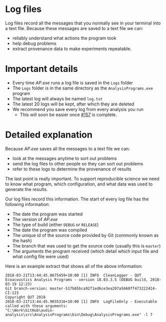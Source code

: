 # Log files

Log files record all the messages that you normally see in your terminal into a
text file. Because these messages are saved to a text file we can:

- reliably understand what actions the program took
- help debug problems
- extract provenance data to make experiments repeatable.

# Important details

- Every time _AP.exe_ runs a log file is saved in the `Logs` folder
- The `Logs` folder is in the same directory as the `AnalysisPrograms.exe`
  program
- The latest log will always be named `log.txt`
- The latest 20 logs will be kept, after which they are deleted
- We recommend you save every log from every analysis you run
  - This will soon be easier once [#157](https://github.com/QutEcoacoustics/audio-analysis/issues/157)
    is complete.

# Detailed explanation

Because _AP.exe_ saves all the messages to a text file we can:

- look at the messages anytime to sort out problems
- send the log files to other people so they can sort out problems
- refer to these logs to determine the provenance of results

The last point is really important. To support reproducible science we need to
know what program, which configuration, and what data was used to generate the
results.

Our log files record this information. The start of every log file has the
following information:

- The date the program was started
- The version of _AP.exe_
- The type of build (either `DEBUG` or `RELEASE`)
- The date the program was compiled
- The unique id of the source code provided by Git (commonly known as the hash)
- The branch that was used to get the source code (usually this is `master`)
- The arguments the program received (which detail which input file and what 
  config file were used)

Here is an example extract that shows all of the above information:

```
2018-03-21T13:44:45.8675459+10:00 [1] INFO  CleanLogger - QUT Ecoacoustics Analysis Programs - version 18.03.3.5 (DEBUG build, 2018-03-19 12:23) 
Git branch-version: master-517b65bca92f1ed6ce3ea207a5660ff473222424-CI:123
Copyright QUT 2018
2018-03-21T13:44:45.9035316+10:00 [1] INFO  LogFileOnly - Executable called with these arguments: 
"C:\Work\GitHub\audio-analysis\src\AnalysisPrograms\bin\Debug\AnalysisPrograms.exe" -l 7
```